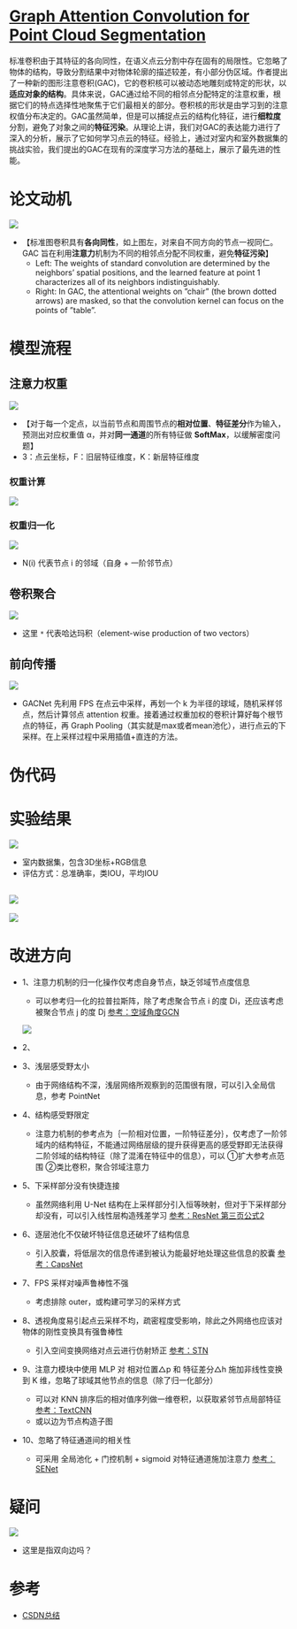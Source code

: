 # [Graph Attention Convolution for Point Cloud Segmentation](https://engineering.purdue.edu/~jshan/publications/2018/Lei%20Wang%20Graph%20Attention%20Convolution%20for%20Point%20Cloud%20Segmentation%20CVPR2019.pdf)
  标准卷积由于其特征的各向同性，在语义点云分割中存在固有的局限性。它忽略了物体的结构，导致分割结果中对物体轮廓的描述较差，有小部分伪区域。作者提出了一种新的图形注意卷积(GAC)，它的卷积核可以被动态地雕刻成特定的形状，以**适应对象的结构**。具体来说，GAC通过给不同的相邻点分配特定的注意权重，根据它们的特点选择性地聚焦于它们最相关的部分。卷积核的形状是由学习到的注意权值分布决定的。GAC虽然简单，但是可以捕捉点云的结构化特征，进行**细粒度**分割，避免了对象之间的**特征污染**。从理论上讲，我们对GAC的表达能力进行了深入的分析，展示了它如何学习点云的特征。经验上，通过对室内和室外数据集的挑战实验，我们提出的GAC在现有的深度学习方法的基础上，展示了最先进的性能。
# 论文动机
![](问题.png)
- 【标准图卷积具有**各向同性**，如上图左，对来自不同方向的节点一视同仁。GAC 旨在利用**注意力**机制为不同的相邻点分配不同权重，避免**特征污染**】
  - Left: The weights of standard convolution are determined by the neighbors’ spatial positions, and the learned feature at point 1 characterizes all of its neighbors indistinguishably.
  - Right: In GAC, the attentional weights on ”chair” (the brown dotted arrows) are masked, so that the convolution kernel can focus on the points of ”table”.

# 模型流程
## 注意力权重
![](注意力.png)

- 【对于每一个定点，以当前节点和周围节点的**相对位置**、**特征差分**作为输入，预测出对应权重值 α，并对**同一通道**的所有特征做 **SoftMax**，以缓解密度问题】
- 3：点云坐标，F：旧层特征维度，K：新层特征维度
### 权重计算
![](注意力公式.png)
### 权重归一化
![](注意力归一化.png)

- N(i) 代表节点 i 的邻域（自身 + 一阶邻节点）
## 卷积聚合
![](注意力卷积.png)

- 这里 `*` 代表哈达玛积（element-wise production of two vectors）
## 前向传播
![](模型.png)

- GACNet 先利用 FPS 在点云中采样，再划一个 k 为半径的球域，随机采样邻点，然后计算邻点 attention 权重。接着通过权重加权的卷积计算好每个根节点的特征，再 Graph Pooling（其实就是max或者mean池化），进行点云的下采样。在上采样过程中采用插值+直连的方法。

# 伪代码

# 实验结果
![](实验1.png)
- 室内数据集，包含3D坐标+RGB信息
- 评估方式：总准确率，类IOU，平均IOU

![](实验2.png)
- 

![](实验3.png)

# 改进方向
- 1、注意力机制的归一化操作仅考虑自身节点，缺乏邻域节点度信息
  - 可以参考归一化的拉普拉斯阵，除了考虑聚合节点 i 的度 Di，还应该考虑被聚合节点 j 的度 Dj [参考：空域角度GCN](https://www.zhihu.com/question/54504471/answer/611222866)
  
  ![](对称归一化.png)

- 2、
- 3、浅层感受野太小
  - 由于网络结构不深，浅层网络所观察到的范围很有限，可以引入全局信息，参考 PointNet
- 4、结构感受野限定
  - 注意力机制的参考点为｛一阶相对位置，一阶特征差分｝，仅考虑了一阶邻域内的结构特征，不能通过网络层级的提升获得更高的感受野即无法获得二阶邻域的结构特征（除了混淆在特征中的信息），可以 ①扩大参考点范围 ②类比卷积，聚合邻域注意力
- 5、下采样部分没有快捷连接
  - 虽然网络利用 U-Net 结构在上采样部分引入恒等映射，但对于下采样部分却没有，可以引入线性层构造残差学习 [参考：ResNet 第三页公式2](https://arxiv.org/pdf/1512.03385.pdf)
- 6、逐层池化不仅破坏特征信息还破坏了结构信息
  - 引入胶囊，将低层次的信息传递到被认为能最好地处理这些信息的胶囊 [参考：CapsNet](https://baijiahao.baidu.com/s?id=1622872284216471702&wfr=spider&for=pc)
- 7、FPS 采样对噪声鲁棒性不强
  - 考虑排除 outer，或构建可学习的采样方式
- 8、透视角度易引起点云采样不均，疏密程度受影响，除此之外网络也应该对物体的刚性变换具有强鲁棒性
  - 引入空间变换网络对点云进行仿射矫正 [参考：STN](https://www.baidu.com/link?url=noWevhNKsUMfL7RispH0p6tT7J-8lF8ipCSFu74Gwr2H9RlSJEe0pP0ObYiCSpYRh2P3JXWFtnyldifrbdNWJPn10A8bgvrcJdhFKdBnr3y&wd=&eqid=8210883800000b8e000000035ceef5bd)
- 9、注意力模块中使用 MLP 对 相对位置△p 和 特征差分△h 施加非线性变换到 K 维，忽略了球域其他节点的信息（除了归一化部分）
  - 可以对 KNN 排序后的相对值序列做一维卷积，以获取紧邻节点局部特征 [参考：TextCNN](https://www.cnblogs.com/bymo/p/9675654.html)
  - 或以边为节点构造子图
- 10、忽略了特征通道间的相关性
  - 可采用 全局池化 + 门控机制 + sigmoid 对特征通道施加注意力 [参考：SENet](https://blog.csdn.net/wangkun1340378/article/details/79092001)
# 疑问
![](疑问1.png)
- 这里是指双向边吗？

# 参考
- [CSDN总结](https://blog.csdn.net/weixin_39373480/article/details/88856169)
